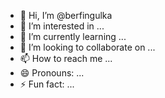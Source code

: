 - 👋 Hi, I’m @berfingulka
- 👀 I’m interested in ...
- 🌱 I’m currently learning ...
- 💞️ I’m looking to collaborate on ...
- 📫 How to reach me ...
- 😄 Pronouns: ...
- ⚡ Fun fact: ...

<!---
berfingulka/berfingulka is a ✨ special ✨ repository because its `README.md` (this file) appears on your GitHub profile.
You can click the Preview link to take a look at your changes.
--->
